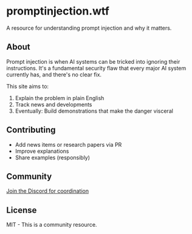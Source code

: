 # promptinjection.wtf

A resource for understanding prompt injection and why it matters.

## About

Prompt injection is when AI systems can be tricked into ignoring their instructions. It's a fundamental security flaw that every major AI system currently has, and there's no clear fix.

This site aims to:
1. Explain the problem in plain English
2. Track news and developments
3. Eventually: Build demonstrations that make the danger visceral

## Contributing

- Add news items or research papers via PR
- Improve explanations
- Share examples (responsibly)

## Community

[Join the Discord for coordination](https://discord.gg/XWjwB9XeWV)

## License

MIT - This is a community resource.